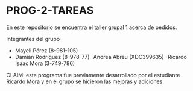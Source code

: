 # PROG-2-TAREAS
En este repositorio se encuentra el taller grupal 1 acerca de pedidos.

Integrantes del grupo
- Mayeli Pérez (8-981-105)
- Damián Rodríguez (8-978-77)
-Andrea Abreu (XDC399635) 
-Ricardo Isaac Mora (3-749-786)

CLAIM: este programa fue previamente desarrollado por el estudiante Ricardo Mora y en el grupo se hicieron las mejoras y adiciones.
